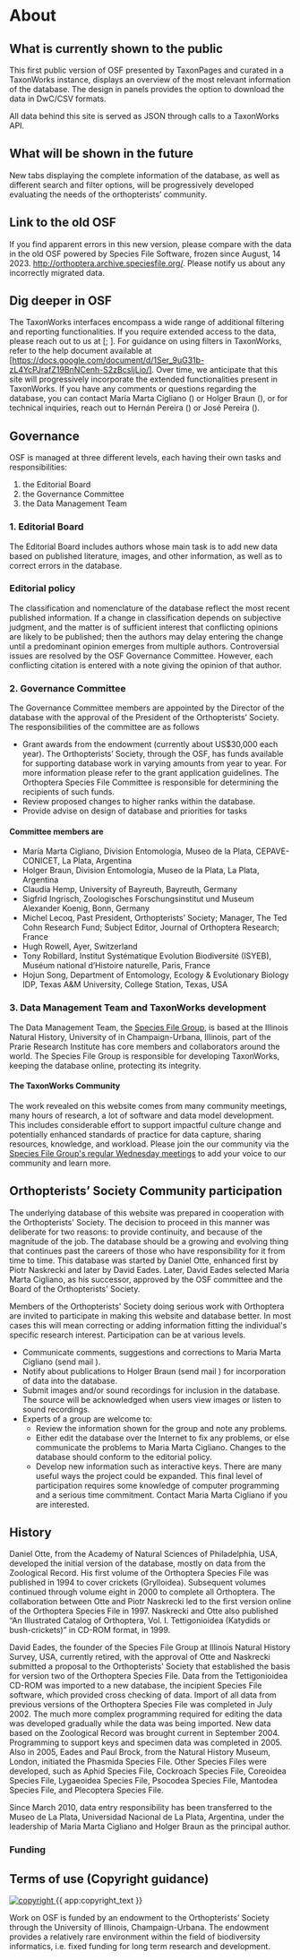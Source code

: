# About

## What is currently shown to the public

This first public version of OSF presented by TaxonPages and curated in a TaxonWorks instance, displays an overview of the most relevant information of the database. The design in panels provides the option to download the data in DwC/CSV formats.

All data behind this site is served as JSON through calls to a TaxonWorks API.

## What will be shown in the future

New tabs displaying the complete information of the database, as well as different search and filter options, will be progressively developed evaluating the needs of the orthopterists’ community.

## Link to the old OSF

If you find apparent errors in this new version, please compare with the data in the old OSF powered by Species File Software, frozen since August, 14 2023. http://orthoptera.archive.speciesfile.org/. Please notify us about any incorrectly migrated data.

## Dig deeper in OSF

The TaxonWorks interfaces encompass a wide range of additional filtering and reporting functionalities.
If you require extended access to the data, please reach out to us at [<address-maker class="font-medium" :items="['cigliano', 'fcnym', 'unlp', 'edu', 'ar']" />;
<address-maker class="font-medium"  :items="['braun', 'fcnym', 'unlp', 'edu', 'ar']" />]. For guidance on using filters in TaxonWorks, refer to the help document
available at [https://docs.google.com/document/d/1Ser_9uG31b-zL4YcPJrafZ19BnNCenh-S2zBcsIjLio/].
Over time, we anticipate that this site will progressively incorporate the extended functionalities present
in TaxonWorks. If you have any comments or questions regarding the database, you can contact María
Marta Cigliano (<address-maker class="font-medium" :items="['cigliano', 'fcnym', 'unlp', 'edu', 'ar']" />) or Holger Braun (<address-maker class="font-medium" :items="['braun', 'fcnym', 'unlp', 'edu', 'ar']" />), or for
technical inquiries, reach out to Hernán Pereira (<address-maker class="font-medium" :items="['ellocodelassembler', 'gmail', 'com']" />) or José Pereira (<address-maker class="font-medium" :items="['pepelui', 'outlook', 'com']" />).

## Governance

OSF is managed at three different levels, each having their own tasks and responsibilities:

1.  the Editorial Board
2.  the Governance Committee
3.  the Data Management Team

### 1. Editorial Board

The Editorial Board includes authors whose main task is to add new data based on published literature, images, and other information, as well as to correct errors in the database.

### Editorial policy

The classification and nomenclature of the database reflect the most recent published information. If a change in classification depends on subjective judgment, and the matter is of sufficient interest that conflicting opinions are likely to be published; then the authors may delay entering the change until a predominant opinion emerges from multiple authors. Controversial issues are resolved by the OSF Governance Committee. However, each conflicting citation is entered with a note giving the opinion of that author.

### 2. Governance Committee

The Governance Committee members are appointed by the Director of the database with the approval of the President of the Orthopterists’ Society. The responsibilities of the committee are as follows

- Grant awards from the endowment (currently about US$30,000 each year). The Orthopterists’ Society, through the OSF, has funds available for supporting database work in varying amounts from year to year. For more information please refer to the <RouterLink to="grants">grant application guidelines</RouterLink>. The Orthoptera Species File Committee is responsible for determining the recipients of such funds.
- Review proposed changes to higher ranks within the database.
- Provide advise on design of database and priorities for tasks

#### Committee members are

- María Marta Cigliano, Division Entomología, Museo de la Plata, CEPAVE-CONICET, La Plata, Argentina
- Holger Braun, Division Entomología, Museo de la Plata, La Plata, Argentina
- Claudia Hemp, University of Bayreuth, Bayreuth, Germany
- Sigfrid Ingrisch, Zoologisches Forschungsinstitut und Museum Alexander Koenig, Bonn, Germany
- Michel Lecoq, Past President, Orthopterists’ Society; Manager, The Ted Cohn Research Fund; Subject Editor, Journal of Orthoptera Research; France
- Hugh Rowell, Ayer, Switzerland
- Tony Robillard, Institut Systématique Evolution Biodiversité (ISYEB), Muséum national d’Histoire naturelle, Paris, France
- Hojun Song, Department of Entomology, Ecology & Evolutionary Biology IDP, Texas A&M University, College Station, Texas, USA

### 3. Data Management Team and TaxonWorks development

The Data Management Team, the [Species File Group](http://speciesfilegroup.org/about), is based at the Illinois Natural History, University of in Champaign-Urbana, Illinois, part of the Prarie Research Institute has core members and collaborators around the world. The Species File Group is responsible for developing TaxonWorks, keeping the database online, protecting its integrity.

#### The TaxonWorks Community

The work revealed on this website comes from many community meetings, many hours of research, a lot of software and data model development. This includes considerable effort to support impactful culture change and potentially enhanced standards of practice for data capture, sharing resources, knowledge, and workload. Please join the our community via the [Species File Group's regular Wednesday meetings](https://speciesfilegroup.org/events.html) to add your voice to our community and learn more.

## Orthopterists’ Society Community participation

The underlying database of this website was prepared in cooperation with the Orthopterists' Society. The decision to proceed in this manner was deliberate for two reasons: to provide continuity, and because of the magnitude of the job. The database should be a growing and evolving thing that continues past the careers of those who have responsibility for it from time to time. This database was started by Daniel Otte, enhanced first by Piotr Naskrecki and later by David Eades. Later, David Eades selected Maria Marta Cigliano, as his successor, approved by the OSF committee and the Board of the Orthopterists' Society.

Members of the Orthopterists' Society doing serious work with Orthoptera are invited to participate in making this website and database better. In most cases this will mean correcting or adding information fitting the individual's specific research interest. Participation can be at various levels.

- Communicate comments, suggestions and corrections to Maria Marta Cigliano (send mail <address-maker class="font-medium" :items="['cigliano', 'fcnym', 'unlp', 'edu', 'ar']" />).
- Notify about publications to Holger Braun (send mail <address-maker class="font-medium" :items="['braun', 'fcnym', 'unlp', 'edu', 'ar']" />) for incorporation of data into the database.
- Submit images and/or sound recordings for inclusion in the database. The source will be acknowledged when users view images or listen to sound recordings.
- Experts of a group are welcome to:
  - Review the information shown for the group and note any problems.
  - Either edit the database over the Internet to fix any problems, or else communicate the problems to Maria Marta Cigliano. Changes to the database should conform to the editorial policy.
  - Develop new information such as interactive keys. There are many useful ways the project could be expanded. This final level of participation requires some knowledge of computer programming and a serious time commitment. Contact Maria Marta Cigliano if you are interested.

## History

Daniel Otte, from the Academy of Natural Sciences of Philadelphia, USA, developed the initial version of the database, mostly on data from the Zoological Record. His first volume of the Orthoptera Species File was published in 1994 to cover crickets (Grylloidea). Subsequent volumes continued through volume eight in 2000 to complete all Orthoptera. The collaboration between Otte and Piotr Naskrecki led to the first version online of the Orthoptera Species File in 1997. Naskrecki and Otte also published “An Illustrated Catalog of Orthoptera, Vol. I. Tettigonioidea (Katydids or bush-crickets)” in CD-ROM format, in 1999.

David Eades, the founder of the Species File Group at Illinois Natural History Survey, USA, currently retired, with the approval of Otte and Naskrecki submitted a proposal to the Orthopterists' Society that established the basis for version two of the Orthoptera Species File. Data from the Tettigonioidea CD-ROM was imported to a new database, the incipient Species File software, which provided cross checking of data. Import of all data from previous versions of the Orthoptera Species File was completed in July 2002. The much more complex programming required for editing the data was developed gradually while the data was being imported. New data based on the Zoological Record was brought current in September 2004. Programming to support keys and specimen data was completed in 2005. Also in 2005, Eades and Paul Brock, from the Natural History Museum, London, initiated the Phasmida Species File. Other Species Files were developed, such as Aphid Species File, Cockroach Species File, Coreoidea Species File, Lygaeoidea Species File, Psocodea Species File, Mantodea Species File, and Plecoptera Species File.

Since March 2010, data entry responsibility has been transferred to the Museo de La Plata, Universidad Nacional de La Plata, Argentina, under the leadership of Maria Marta Cigliano and Holger Braun as the principal author.

### Funding
## Terms of use (Copyright guidance)

<div class="flex items-center gap-2">
  <a
    class="min-w-fit"
    href="{{ app:copyright_image_link }}"
  >
    <img 
      src="{{ app:copyright_image }}" 
      alt="copyright" 
      class="m-0"
    >
  </a>
  <span>{{ app:copyright_text }}</span>
</div>

Work on OSF is funded by an endowment to the Orthopterists’ Society through the University of Illinois, Champaign-Urbana. The endowment provides a relatively rare environment within the field of biodiversity informatics, i.e. fixed funding for long term research and development.
